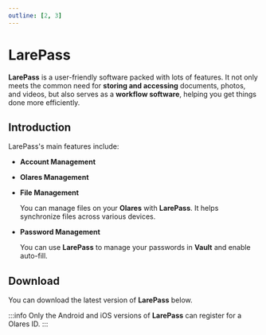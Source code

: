 ```yaml
---
outline: [2, 3]
---
```


# LarePass


**LarePass** is a user-friendly software packed with lots of features. It not only meets the common need for **storing and accessing** documents, photos, and videos, but also serves as a **workflow software**, helping you get things done more efficiently.  


## Introduction

LarePass's main features include:

- **Account Management**
 

- **Olares Management**

  
- **File Management**

  You can manage files on your **Olares** with **LarePass**. It helps synchronize files across various devices.
 

- **Password Management**

  You can use **LarePass** to manage your passwords in **Vault** and enable auto-fill.
 

## Download

You can download the latest version of **LarePass** below.

:::info
Only the Android and iOS versions of **LarePass** can register for a Olares ID.
:::

